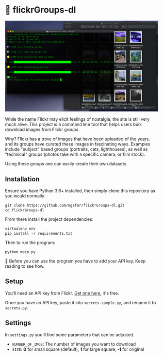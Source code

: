 # 🌉 flickrGroups-dl

![screenshot](screenshots/demo.png)

While the name Flickr may elicit feelings of nostalgia, the site is still very much alive. This project is a command line tool that helps users bulk download images from Flickr groups.

Why? Flickr has a trove of images that have been uploaded of the years, and its groups have curated these images in fascinating ways. Examples include "subject" based groups (portraits, cats, lighthouses), as well as "technical" groups (photos take with a specific camera, or film stock).

Using these groups one can easily create their own datasets.

## Installation 

Ensure you have Python 3.6+ installed, then simply clone this repository as you would normally:

```
git clone https://github.com/ngafar/flickrGroups-dl.git
cd flickrGroups-dl
```

From there install the project dependencies:

```
virtualenv env 
pip install -r requirements.txt
```

Then to run the program:

```
python main.py
```

🛑 Before you can use the program you have to add your API key. Keep reading to see how.

## Setup

You'll need an API key from Flickr. [Get one here](https://www.flickr.com/services/), it's free.

Once you have an API key, paste it into `secrets-sample.py`, and rename it to `secrets.py`.

## Settings

In `settings.py` you'll find some parameters that can be adjusted.

* `NUMBER_OF_IMGS`: The number of images you want to download
* `SIZE`: **0** for small square (default), **1** for large square, **-1** for original